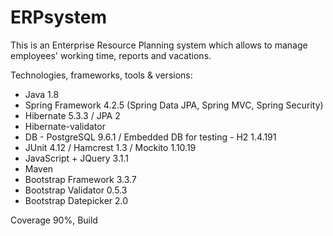 # ERPsystem
This is an Enterprise Resource Planning system which allows to manage employees' working time, reports and vacations.

Technologies, frameworks, tools & versions:
- Java 1.8
- Spring Framework 4.2.5 (Spring Data JPA, Spring MVC, Spring Security)
- Hibernate 5.3.3 / JPA 2
- Hibernate-validator
- DB - PostgreSQL 9.6.1 / Embedded DB for testing - H2 1.4.191
- JUnit 4.12 / Hamcrest 1.3 / Mockito 1.10.19
- JavaScript + JQuery 3.1.1
- Maven
- Bootstrap Framework 3.3.7 
- Bootstrap Validator 0.5.3 
- Bootstrap Datepicker 2.0


Coverage 90%, Build
